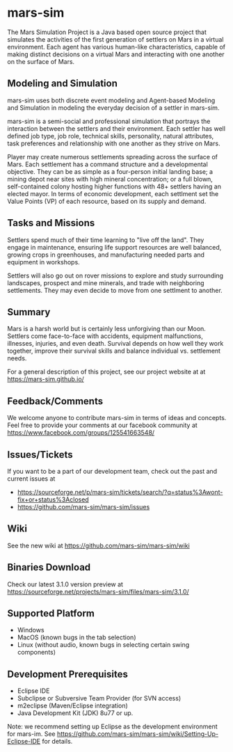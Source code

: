 # mars-sim

The Mars Simulation Project is a Java based open source project that simulates the activities of the first generation of settlers on Mars in a virtual environment. Each agent has various human-like characteristics, capable of making distinct decisions on a virtual Mars and interacting with one another on the surface of Mars.


## Modeling and Simulation

mars-sim uses both discrete event modeling and Agent-based Modeling and Simulation in modeling the everyday decision of a settler in mars-sim.

mars-sim is a semi-social and professional simulation that portrays the interaction between the settlers and their environment. Each settler has well defined job type, job role, technical skills, personality, natural attributes, task preferences and relationship with one another as they strive on Mars.

Player may create numerous settlements spreading across the surface of Mars. Each settlement has a command structure and a developmental objective. They can be as simple as a four-person initial landing base; a mining depot near sites with high mineral concentration; or a full blown, self-contained colony hosting higher functions with 48+ settlers having an elected mayor. In terms of economic development,  each settlment set the Value Points (VP) of each resource, based on its supply and demand.

## Tasks and Missions

Settlers spend much of their time learning to "live off the land". They engage in maintenance, ensuring life support resources are well balanced, growing crops in greenhouses, and manufacturing needed parts and equipment in workshops. 

Settlers will also go out on rover missions to explore and study surrounding landscapes, prospect and mine minerals, and trade with neighboring settlements. They may even decide to move from one settlment to another.


## Summary

Mars is a harsh world but is certainly less unforgiving than our Moon. Settlers come face-to-face with accidents, equipment malfunctions, illnesses, injuries, and even death. Survival depends on how well they work together, improve their survival skills and balance individual vs. settlement needs.

For a general description of this project, see our project website at at https://mars-sim.github.io/ 


## Feedback/Comments

We welcome anyone to contribute mars-sim in terms of ideas and concepts. Feel free to provide your comments at our facebook community at https://www.facebook.com/groups/125541663548/


## Issues/Tickets

If you want to be a part of our development team, check out the past and current issues at 
* https://sourceforge.net/p/mars-sim/tickets/search/?q=status%3Awont-fix+or+status%3Aclosed
* https://github.com/mars-sim/mars-sim/issues


## Wiki 

See the new wiki at https://github.com/mars-sim/mars-sim/wiki



## Binaries Download 

Check our latest 3.1.0 version preview at https://sourceforge.net/projects/mars-sim/files/mars-sim/3.1.0/ 


## Supported Platform

* Windows
* MacOS (known bugs in the tab selection)
* Linux (without audio, known bugs in selecting certain swing components)


## Development Prerequisites

* Eclipse IDE
* Subclipse or Subversive Team Provider (for SVN access)
* m2eclipse (Maven/Eclipse integration)
* Java Development Kit (JDK) 8u77 or up.

Note: we recommend setting up Eclipse as the development environment for mars-im. See https://github.com/mars-sim/mars-sim/wiki/Setting-Up-Eclipse-IDE for details.










